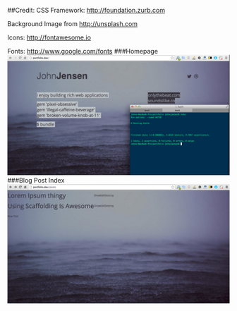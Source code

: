 ##Credit:
CSS Framework: http://foundation.zurb.com

Background Image from http://unsplash.com

Icons: http://fontawesome.io

Fonts: http://www.google.com/fonts
###Homepage
![ScreenShot](screenshots/home.png)
###Blog Post Index
![ScreenShot](screenshots/posts.png)
